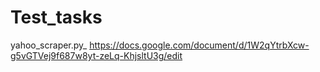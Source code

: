 # Test_tasks
yahoo_scraper.py_  https://docs.google.com/document/d/1W2qYtrbXcw-g5vGTVej9f687w8yt-zeLq-KhjsltU3g/edit

